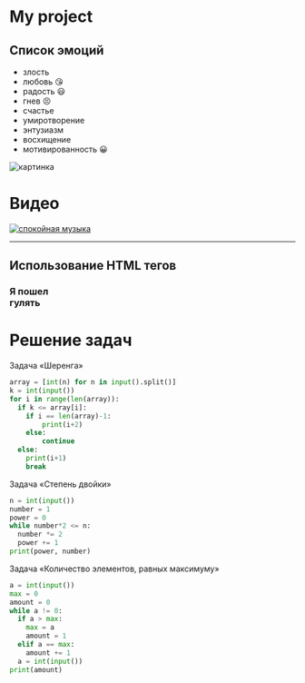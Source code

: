 # My project
## Список эмоций
* злость
* любовь :kissing_heart:
* радость :smiley:
* гнев :persevere:
* счастье
* умиротворение
* энтузиазм
* восхищение
* мотивированность :grinning:


![картинка](https://berez.org/uploads/posts/2020-03/1584418352_s1200.jpg)

# Видео
[![спокойная музыка](https://www.shkolazhizni.ru/img/content/i187/187867_or.jpg)](https://www.youtube.com/watch?v=S7U8ExhCK50)

---
## Использование HTML тегов
### **Я пошел <br> гулять**

# Решение задач

Задача «Шеренга»

```python
array = [int(n) for n in input().split()]
k = int(input())
for i in range(len(array)):
  if k <= array[i]:
    if i == len(array)-1:
        print(i+2)
    else:
        continue
  else:
    print(i+1)
    break
```

Задача «Степень двойки»

```python
n = int(input())
number = 1
power = 0
while number*2 <= n:
  number *= 2
  power += 1
print(power, number)
```

Задача «Количество элементов, равных максимуму»

```python
a = int(input())
max = 0
amount = 0
while a != 0:
  if a > max:
    max = a
    amount = 1
  elif a == max:
    amount += 1 
  a = int(input())
print(amount)
```
